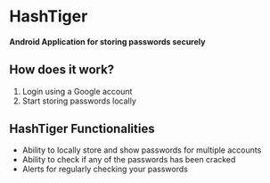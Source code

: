 # HashTiger
#### Android Application for storing passwords securely



## How does it work?
1. Login using a Google account
2. Start storing passwords locally

## HashTiger Functionalities
- Ability to locally store and show passwords for multiple accounts
- Ability to check if any of the passwords has been cracked
- Alerts for regularly checking your passwords

